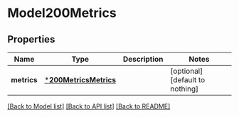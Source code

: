 # Model200Metrics


## Properties
Name | Type | Description | Notes
------------ | ------------- | ------------- | -------------
**metrics** | [***200MetricsMetrics**](200MetricsMetrics.md) |  | [optional] [default to nothing]


[[Back to Model list]](../README.md#models) [[Back to API list]](../README.md#api-endpoints) [[Back to README]](../README.md)


